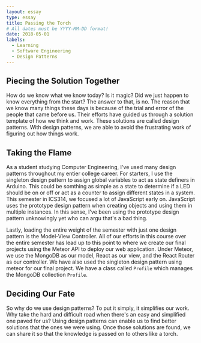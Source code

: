 ```yaml
---
layout: essay
type: essay
title: Passing the Torch
# All dates must be YYYY-MM-DD format!
date: 2018-05-01
labels:
  - Learning
  - Software Engineering
  - Design Patterns
---
```


## Piecing the Solution Together

How do we know what we know today? Is it magic? Did we just happen to know everything from the start? The answer to that, is no. The reason that we know many things these days is because of the trial and error of the people that came before us. Their efforts have guided us through a solution template of how we think and work. These solutions are called design patterns. With design patterns, we are able to avoid the frustrating work of figuring out how things work. 

## Taking the Flame

As a student studying Computer Engineering, I've used many design patterns throughout my entier college career. For starters, I use the singleton design pattern to assign global variables to act as state definers in Arduino. This could be somthing as simple as a state to determine if a LED should be on or off or act as a counter to assign different states in a system. This semester in ICS314, we focused a lot of JavaScript early on. JavaScript uses the prototype design pattern when creating objects and using them in multiple instances. In this sense, I've been using the prototype design pattern unknowingly yet who can argu that's a bad thing. 

Lastly, loading the entire weight of the semester with just one design pattern is the Model-View Controller. All of our efforts in this course over the entire semester has lead up to this point to where we create our final projects using the Meteor API to deploy our web application. Under Meteor, we use the MongoDB as our model, React as our view, and the React Router as our controller. We have also used the singleton design pattern using meteor for our final project. We have a class called ```Profile``` which manages the MongoDB collection ```Profile```.

## Deciding Our Fate

So why do we use design patterns? To put it simply, it simplifies our work. Why take the hard and difficult road when there's an easy and simplified one paved for us? Using design patterns can enable us to find better solutions that the ones we were using. Once those solutions are found, we can share it so that the knowledge is passed on to others like a torch.
